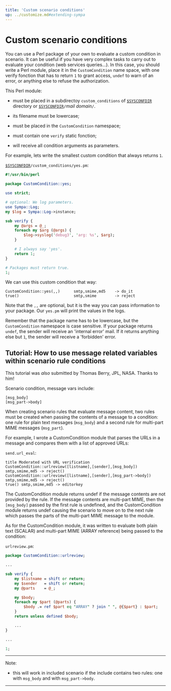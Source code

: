 ```yaml
---
title: 'Custom scenario conditions'
up: ../customize.md#extending-sympa
---
```


Custom scenario conditions
==========================

You can use a Perl package of your own to evaluate a custom condition in scenario. It can be useful if you have very complex tasks to carry out to evaluate your condition (web services queries...). In this case, you should write a Perl module, place it in the `CustomCondition` name space, with one verify fonction that has to return `1` to grant access, `undef` to warn of an error, or anything else to refuse the authorization.

This Perl module:

  - must be placed in a subdirectoy `custom_conditions` of [``$SYSCONFDIR``](../layout.md#sysconfdir) directory or [``$SYSCONFDIR``](../layout.md#sysconfdir)`/`_mail domain_`/`.

  - its filename must be lowercase;

  - must be placed in the `CustomCondition` namespace;

  - must contain one `verify` static fonction;

  - will receive all condition arguments as parameters.

For example, lets write the smallest custom condition that always returns `1`.

[``$SYSCONFDIR``](../layout.md#sysconfdir)`/custom_conditions/yes.pm`:

``` perl
#!/usr/bin/perl

package CustomCondition::yes;

use strict;

# optional: We log parameters.
use Sympa::Log;
my $log = Sympa::Log->instance;

sub verify {
    my @args = @_;
    foreach my $arg (@args) {
        $log->syslog('debug3', 'arg: %s', $arg);
    }

    # I always say 'yes'.
    return 1;
}

# Packages must return true.
1;
```

We can use this custom condition that way:

``` code
CustomCondition::yes(,,)      smtp,smime,md5    -> do_it
true()                        smtp,smime        -> reject
```

Note that the `,,` are optional, but it is the way you can pass information to your package. Our `yes.pm` will print the values in the logs.

Remember that the package name has to be lowercase, but the `CustomCondition` namespace is case sensitive. If your package returns `undef`, the sender will receive an 'internal error' mail. If it returns anything else but `1`, the sender will receive a 'forbidden' error.

Tutorial: How to use message related variables within scenario rule conditions
------------------------------------------------------------------------------

This tutorial was *also* submitted by Thomas Berry, JPL, NASA. Thanks to him!

Scenario condition, message vars include:

``` code
[msg_body]
[msg_part->body]
```

When creating scenario rules that evaluate message content, two rules must be created when passing the contents of a message to a condition: one rule for plain text messages (`msg_body`) and a second rule for multi-part MIME messages (`msg_part`).

For example, I wrote a CustomCondition module that parses the URLs in a message and compares them with a list of approved URLs:

`send.url_eval`:
``` code
title Moderated with URL verification
CustomCondition::urlreview([listname],[sender],[msg_body]) smtp,smime,md5 -> reject()
CustomCondition::urlreview([listname],[sender],[msg_part->body]) smtp,smime,md5 -> reject()
true() smtp,smime,md5 -> editorkey
```

The CustomCondition module returns undef if the message contents are not provided by the rule. If the message contents are multi-part MIME, then the `[msg_body]` passed by the first rule is undefined, and the CustomCondition module returns undef causing the scenario to move on to the next rule which passes the parts of the multi-part MIME message to the module.

As for the CustomCondition module, it was written to evaluate both plain text (SCALAR) and multi-part MIME (ARRAY reference) being passed to the condition:

`urlreview.pm`:

``` perl
package CustomCondition::urlreview;

...

sub verify {
    my $listname = shift or return;
    my $sender   = shift or return;
    my @parts    = @_;

    my $body;
    foreach my $part (@parts) {
        $body .= ref $part eq "ARRAY" ? join " ", @{$part} : $part;
    }
    return unless defined $body;

    ...
}

...

1;
```

----
Note:

  * this will work in included scenario if the include contains two rules: one with `msg_body` and with `msg_part->body`.

----


